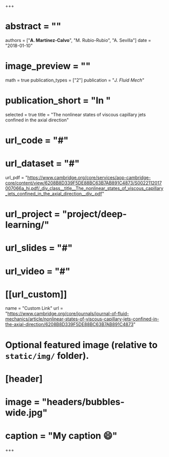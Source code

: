 +++
# abstract = ""
authors = ["**A. Martínez-Calvo**", "M. Rubio-Rubio", "A. Sevilla"]
date = "2018-01-10"
# image_preview = ""
math = true
publication_types = ["2"]
publication = "_J. Fluid Mech_"
# publication_short = "In "
selected = true
title = "The nonlinear states of viscous capillary jets confined in the axial direction"
# url_code = "#"
# url_dataset = "#"
url_pdf = "https://www.cambridge.org/core/services/aop-cambridge-core/content/view/6208B8D339F5DE88BC63B7AB891C4873/S0022112017007066a_hi.pdf/_div_class__title__The_nonlinear_states_of_viscous_capillary_jets_confined_in_the_axial_direction__div_.pdf"
# url_project = "project/deep-learning/"
# url_slides = "#"
# url_video = "#"

# [[url_custom]]
 name = "Custom Link"
 url = "https://www.cambridge.org/core/journals/journal-of-fluid-mechanics/article/nonlinear-states-of-viscous-capillary-jets-confined-in-the-axial-direction/6208B8D339F5DE88BC63B7AB891C4873"

# Optional featured image (relative to `static/img/` folder).
# [header]
# image = "headers/bubbles-wide.jpg"
# caption = "My caption :smile:"

+++
